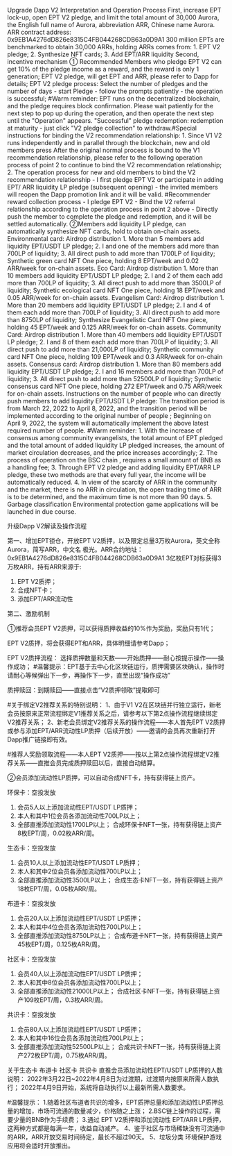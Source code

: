 Upgrade Dapp V2 Interpretation and Operation Process First, increase EPT lock-up, open EPT V2 pledge, and limit the total amount of 30,000 Aurora, the English full name of Aurora, abbreviation ARR, Chinese name Aurora. ARR contract address: 0x9EB1A4276dD826e8315C4FB044268CDB63a0D9A1 300 million EPTs are benchmarked to obtain 30,000 ARRs, holding ARRs comes from: 1. EPT V2 pledge; 2. Synthesize NFT cards; 3. Add EPT/ARR liquidity Second, incentive mechanism ① Recommended Members who pledge EPT V2 can get 10% of the pledge income as a reward, and the reward is only 1 generation; EPT V2 pledge, will get EPT and ARR, please refer to Dapp for details; EPT V2 pledge process: Select the number of pledges and the number of days - start Pledge - follow the prompts patiently - the operation is successful; #Warm reminder: EPT runs on the decentralized blockchain, and the pledge requires block confirmation. Please wait patiently for the next step to pop up during the operation, and then operate the next step until the "Operation" appears. "Successful" pledge redemption: redemption at maturity - just click "V2 pledge collection" to withdraw.#Special instructions for binding the V2 recommendation relationship: 1. Since V1 V2 runs independently and in parallel through the blockchain, new and old members press After the original normal process is bound to the V1 recommendation relationship, please refer to the following operation process of point 2 to continue to bind the V2 recommendation relationship; 2. The operation process for new and old members to bind the V2 recommendation relationship - I first pledge EPT V2 or participate in adding EPT/ ARR liquidity LP pledge (subsequent opening) - the invited members will reopen the Dapp promotion link and it will be valid. #Recommender reward collection process - I pledge EPT V2 - Bind the V2 referral relationship according to the operation process in point 2 above - Directly push the member to complete the pledge and redemption, and it will be settled automatically. ②Members add liquidity LP pledge, can automatically synthesize NFT cards, hold to obtain on-chain assets. Environmental card: Airdrop distribution 1. More than 5 members add liquidity EPT/USDT LP pledge; 2. I and one of the members add more than 700LP of liquidity; 3. All direct push to add more than 1700LP of liquidity; Synthetic green card NFT One piece, holding 8 EPT/week and 0.02 ARR/week for on-chain assets. Eco Card: Airdrop distribution 1. More than 10 members add liquidity EPT/USDT LP pledge; 2. I and 2 of them each add more than 700LP of liquidity; 3. All direct push to add more than 3500LP of liquidity; Synthetic ecological card NFT One piece, holding 18 EPT/week and 0.05 ARR/week for on-chain assets. Evangelism Card: Airdrop distribution 1. More than 20 members add liquidity EPT/USDT LP pledge; 2. I and 4 of them each add more than 700LP of liquidity; 3. All direct push to add more than 8750LP of liquidity; Synthesize Evangelistic Card NFT One piece, holding 45 EPT/week and 0.125 ARR/week for on-chain assets. Community Card: Airdrop distribution 1. More than 40 members add liquidity EPT/USDT LP pledge; 2. I and 8 of them each add more than 700LP of liquidity; 3. All direct push to add more than 21,000LP of liquidity; Synthetic community card NFT One piece, holding 109 EPT/week and 0.3 ARR/week for on-chain assets. Consensus card: Airdrop distribution 1. More than 80 members add liquidity EPT/USDT LP pledge; 2. I and 16 members add more than 700LP of liquidity; 3. All direct push to add more than 52500LP of liquidity; Synthetic consensus card NFT One piece, holding 272 EPT/week and 0.75 ARR/week for on-chain assets. Instructions on the number of people who can directly push members to add liquidity EPT/USDT LP pledge: The transition period is from March 22, 2022 to April 8, 2022, and the transition period will be implemented according to the original number of people ; Beginning on April 9, 2022, the system will automatically implement the above latest required number of people. #Warm reminder: 1. With the increase of consensus among community evangelists, the total amount of EPT pledged and the total amount of added liquidity LP pledged increases, the amount of market circulation decreases, and the price increases accordingly; 2. The process of operation on the BSC chain , requires a small amount of BNB as a handling fee; 3. Through EPT V2 pledge and adding liquidity EPT/ARR LP pledge, these two methods are that every full year, the income will be automatically reduced. 4. In view of the scarcity of ARR in the community and the market, there is no ARR in circulation, the open trading time of ARR is to be determined, and the maximum time is not more than 90 days. 5. Garbage classification Environmental protection game applications will be launched in due course.

升级Dapp V2解读及操作流程

第一、增加EPT锁仓，开放EPT V2质押，以及限定总量3万枚Aurora，英文全称Aurora，简写ARR，中文名 极光。ARR合约地址：0x9EB1A4276dD826e8315C4FB044268CDB63a0D9A1
3亿枚EPT对标获得3万枚ARR，持有ARR来源于:
1. EPT V2质押；
2. 合成NFT卡；
3. 添加EPT/ARR流动性

第二、激励机制

①推荐会员EPT V2质押，可以获得质押收益的10%作为奖励，奖励只有1代；

EPT V2质押，将会获得EPT和ARR，具体明细请参考Dapp；

EPT V2质押流程：
选择质押数量和天数——开始质押——耐心按提示操作——操作成功；
#温馨提示：EPT基于去中心化区块链运行，质押需要区块确认，操作时请耐心等候弹出下一步，再操作下一步，直至出现“操作成功”

质押赎回：到期赎回——直接点击“V2质押领取”提取即可

#关于绑定V2推荐关系的特别说明：
1、由于V1 V2在区块链并行独立运行，新老会员按原来正常流程绑定V1推荐关系之后，请参考以下第2点操作流程继续绑定V2推荐关系；
2、新老会员绑定V2推荐关系的操作流程——本人首先EPT V2质押或参与添加EPT/ARR流动性LP质押（后续开放）——邀请的会员再次重新打开Dapp推广链接即有效。

#推荐人奖励领取流程——本人EPT V2质押——按以上第2点操作流程绑定V2推荐关系——直推会员完成质押赎回以后，直接自动结算。

②会员添加流动性LP质押，可以自动合成NFT卡，持有获得链上资产。

环保卡：空投发放

1. 会员5人以上添加流动性EPT/USDT LP质押；
2. 本人和其中1位会员各添加流动性700LP以上；
3. 全部直推添加流动性1700LP以上；
合成环保卡NFT一张，持有获得链上资产8枚EPT/周，0.02枚ARR/周。

生态卡：空投发放

1. 会员10人以上添加流动性EPT/USDT LP质押；
2. 本人和其中2位会员各添加流动性700LP以上；
3. 全部直推添加流动性3500LP以上；
合成生态卡NFT一张，持有获得链上资产18枚EPT/周，0.05枚ARR/周。

布道卡：空投发放

1. 会员20人以上添加流动性EPT/USDT LP质押；
2. 本人和其中4位会员各添加流动性700LP以上；
3. 全部直推添加流动性8750LP以上；
合成布道卡NFT一张，持有获得链上资产45枚EPT/周，0.125枚ARR/周。

社区卡：空投发放

1. 会员40人以上添加流动性EPT/USDT LP质押；
2. 本人和其中8位会员各添加流动性700LP以上；
3. 全部直推添加流动性21000LP以上；
合成社区卡NFT一张，持有获得链上资产109枚EPT/周，0.3枚ARR/周。

共识卡：空投发放

1. 会员80人以上添加流动性EPT/USDT LP质押；
2. 本人和其中16位会员各添加流动性700LP以上；
3. 全部直推添加流动性52500LP以上；
合成共识卡NFT一张，持有获得链上资产272枚EPT/周，0.75枚ARR/周。

关于生态卡 布道卡 社区卡 共识卡 直推会员添加流动性EPT/USDT LP质押的人数说明：
2022年3月22日~2022年4月8日为过渡期，过渡期内按原来所需人数执行；
2022年4月9日开始，系统将自动执行以上最新所需人数要求。

#温馨提示：
1.随着社区布道者共识的增多，EPT质押总量和添加流动性LP质押总量的增加，市场可流通的数量减少，价格随之上涨；
2.BSC链上操作的过程，需要少量的BNB作为手续费；
3.通过 EPT V2质押和添加流动性 EPT/ARR  LP质押，这两种方式都是每满一年，收益自动减产。
4、鉴于社区与市场稀缺没有可流通中的ARR，ARR开放交易时间待定，最长不超过90天。
5、垃圾分类 环境保护游戏应用将会适时开放推出。
